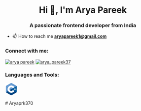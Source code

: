 <h1 align="center">Hi 👋, I'm Arya Pareek</h1>
<h3 align="center">A passionate frontend developer from India</h3>

- 📫 How to reach me **aryapareek1@gmail.com**

<h3 align="left">Connect with me:</h3>
<p align="left">
<a href="https://linkedin.com/in/arya pareek" target="blank"><img align="center" src="https://raw.githubusercontent.com/rahuldkjain/github-profile-readme-generator/master/src/images/icons/Social/linked-in-alt.svg" alt="arya pareek" height="30" width="40" /></a>
<a href="https://instagram.com/arya_pareek37" target="blank"><img align="center" src="https://raw.githubusercontent.com/rahuldkjain/github-profile-readme-generator/master/src/images/icons/Social/instagram.svg" alt="arya_pareek37" height="30" width="40" /></a>
</p>

<h3 align="left">Languages and Tools:</h3>
<p align="left"> <a href="https://www.w3schools.com/cpp/" target="_blank" rel="noreferrer"> <img src="https://raw.githubusercontent.com/devicons/devicon/master/icons/cplusplus/cplusplus-original.svg" alt="cplusplus" width="40" height="40"/> </a> </p>
# Aryaprk370
